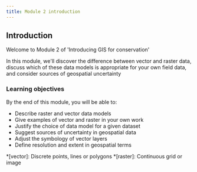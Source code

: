 ```yaml
---
title: Module 2 introduction
---
```


## Introduction
Welcome to Module 2 of 'Introducing GIS for conservation'

In this module, we'll discover the difference between vector and raster data, discuss which of these data models is appropriate for your own field data, and consider sources of geospatial uncertainty

### Learning objectives
By the end of this module, you will be able to:
- Describe raster and vector data models
- Give examples of vector and raster in your own work
- Justify the choice of data model for a given dataset
- Suggest sources of uncertainty in geospatial data
- Adjust the symbology of vector layers
- Define resolution and extent in geospatial terms

*[vector]: Discrete points, lines or polygons
*[raster]: Continuous grid or image